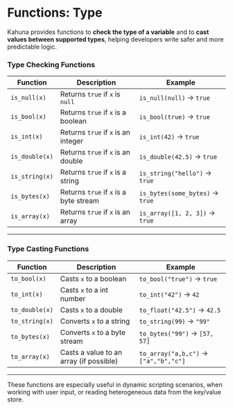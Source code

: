 
# Functions: Type

Kahuna provides functions to **check the type of a variable** and to **cast values between supported types**, helping developers write safer and more predictable logic.

### Type Checking Functions

| **Function**      | **Description**                               | **Example**                        |
|-------------------|-----------------------------------------------|-------------------------------------|
| `is_null(x)`       | Returns `true` if `x` is `null`               | `is_null(null)` → `true`            |
| `is_bool(x)`       | Returns `true` if `x` is a boolean            | `is_bool(true)` → `true`            |
| `is_int(x)`        | Returns `true` if `x` is an integer           | `is_int(42)` → `true`            |
| `is_double(x)`      | Returns `true` if `x` is an double           | `is_double(42.5)` → `true`            |
| `is_string(x)`     | Returns `true` if `x` is a string             | `is_string("hello")` → `true`       |
| `is_bytes(x)`      | Returns `true` if `x` is a byte stream        | `is_bytes(some_bytes)` → `true`       |
| `is_array(x)`      | Returns `true` if `x` is an array             | `is_array([1, 2, 3])` → `true`       |

---

### Type Casting Functions

| **Function**      | **Description**                               | **Example**                          |
|-------------------|-----------------------------------------------|---------------------------------------|
| `to_bool(x)`       | Casts `x` to a boolean                        | `to_bool("true")` → `true`            |
| `to_int(x)`        | Casts `x` to a int number                      | `to_int("42")` → `42`              |
| `to_double(x)`      | Casts `x` to a double                         | `to_float("42.5")` → `42.5`          |
| `to_string(x)`     | Converts `x` to a string                      | `to_string(99)` → `"99"`              |
| `to_bytes(x)`      | Converts `x` to a byte stream                 | `to_bytes("99")` → `[57, 57]`          |
| `to_array(x)`      | Casts a value to an array (if possible)       | `to_array("a,b,c")` → `["a","b","c"]` |

---

These functions are especially useful in dynamic scripting scenarios, when working with user input, or reading heterogeneous data from the key/value store.